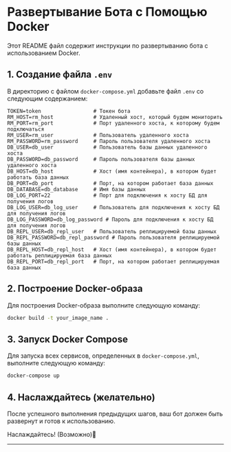 
# Развертывание Бота с Помощью Docker

Этот README файл содержит инструкции по развертыванию бота с использованием Docker.

## 1. Создание файла `.env`

В директорию с файлом `docker-compose.yml` добавьте файл `.env` со следующим содержанием:

```
TOKEN=token                 # Токен бота
RM_HOST=rm_host             # Удаленный хост, который будем мониторить
RM_PORT=rm_port             # Порт удаленного хоста, к которому будем подключаться
RM_USER=rm_user             # Пользователь удаленного хоста
RM_PASSWORD=rm_password     # Пароль пользователя удаленного хоста
DB_USER=db_user             # Пользователь базы данных удаленного хоста
DB_PASSWORD=db_password     # Пароль пользователя базы данных удаленного хоста
DB_HOST=db_host             # Хост (имя контейнера), в котором будет работать база данных
DB_PORT=db_port             # Порт, на котором работает база данных
DB_DATABASE=db_database     # Имя базы данных
DB_LOG_PORT=22              # Порт для подключения к хосту БД для получения логов
DB_LOG_USER=db_log_user     # Пользователь для подключения к хосту БД для получения логов
DB_LOG_PASSWORD=db_log_password # Пароль для подключения к хосту БД для получения логов
DB_REPL_USER=db_repl_user   # Пользователь реплицируемой базы данных
DB_REPL_PASSWORD=db_repl_password # Пароль пользователя реплицируемой базы данных
DB_REPL_HOST=db_repl_host   # Хост (имя контейнера), в котором будет работать реплицируемая база данных
DB_REPL_PORT=db_repl_port   # Порт, на котором работает реплицируемая база данных
```

## 2. Построение Docker-образа

Для построения Docker-образа выполните следующую команду:

```bash
docker build -t your_image_name .
```

## 3. Запуск Docker Compose

Для запуска всех сервисов, определенных в `docker-compose.yml`, выполните следующую команду:

```bash
docker-compose up
```

## 4. Наслаждайтесь (желательно)

После успешного выполнения предыдущих шагов, ваш бот должен быть развернут и готов к использованию.

Наслаждайтесь! (Возможно)🎉

---

